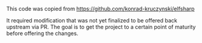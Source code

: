 This code was copied from https://github.com/konrad-kruczynski/elfsharp

It required modification that was not yet finalized to be offered back upstream via PR.
The goal is to get the project to a certain point of maturity before offering the changes.
